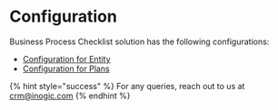 # Configuration

Business Process Checklist solution has the following configurations:&#x20;

* [Configuration for Entity](https://docs.inogic.com/business-process-checklist/configuration/configuration-for-entity)
* [Configuration for Plans](https://docs.inogic.com/business-process-checklist/configuration/configuration-for-plans)

{% hint style="success" %}
For any queries, reach out to us at [crm@inogic.com](mailto:crm@inogic.com)
{% endhint %}
